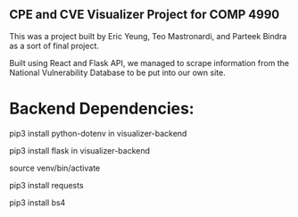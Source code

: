 ## CPE and CVE Visualizer Project for COMP 4990
This was a project built by Eric Yeung, Teo Mastronardi, and Parteek Bindra as a sort of final project.

Built using React and Flask API, we managed to scrape information from the National Vulnerability Database to be put into our own site.

# Backend Dependencies: 
pip3 install python-dotenv in visualizer-backend

pip3 install flask in visualizer-backend

source venv/bin/activate

pip3 install requests

pip3 install bs4
